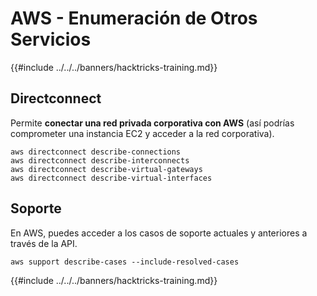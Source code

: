 # AWS - Enumeración de Otros Servicios

{{#include ../../../banners/hacktricks-training.md}}

## Directconnect

Permite **conectar una red privada corporativa con AWS** (así podrías comprometer una instancia EC2 y acceder a la red corporativa).
```
aws directconnect describe-connections
aws directconnect describe-interconnects
aws directconnect describe-virtual-gateways
aws directconnect describe-virtual-interfaces
```
## Soporte

En AWS, puedes acceder a los casos de soporte actuales y anteriores a través de la API.
```
aws support describe-cases --include-resolved-cases
```
{{#include ../../../banners/hacktricks-training.md}}
